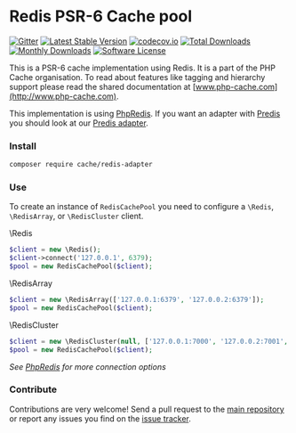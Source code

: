 # Redis PSR-6 Cache pool 
[![Gitter](https://badges.gitter.im/php-cache/cache.svg)](https://gitter.im/php-cache/cache?utm_source=badge&utm_medium=badge&utm_campaign=pr-badge)
[![Latest Stable Version](https://poser.pugx.org/cache/redis-adapter/v/stable)](https://packagist.org/packages/cache/redis-adapter)
[![codecov.io](https://codecov.io/github/php-cache/redis-adapter/coverage.svg?branch=master)](https://codecov.io/github/php-cache/redis-adapter?branch=master)
[![Total Downloads](https://poser.pugx.org/cache/redis-adapter/downloads)](https://packagist.org/packages/cache/redis-adapter)
[![Monthly Downloads](https://poser.pugx.org/cache/redis-adapter/d/monthly.png)](https://packagist.org/packages/cache/redis-adapter)
[![Software License](https://img.shields.io/badge/license-MIT-brightgreen.svg?style=flat-square)](LICENSE)

This is a PSR-6 cache implementation using Redis. It is a part of the PHP Cache organisation. To read about 
features like tagging and hierarchy support please read the shared documentation at [www.php-cache.com](http://www.php-cache.com). 

This implementation is using [PhpRedis](https://github.com/phpredis/phpredis). If you want an adapter with 
[Predis](https://github.com/nrk/predis) you should look at our [Predis adapter](https://github.com/php-cache/predis-adapter). 

### Install

```bash
composer require cache/redis-adapter
```

### Use

To create an instance of `RedisCachePool` you need to configure a `\Redis`, `\RedisArray`, or `\RedisCluster` client. 

\Redis
```php
$client = new \Redis();
$client->connect('127.0.0.1', 6379);
$pool = new RedisCachePool($client);
```

\RedisArray
```php
$client = new \RedisArray(['127.0.0.1:6379', '127.0.0.2:6379']);
$pool = new RedisCachePool($client);
```

\RedisCluster
```php
$client = new \RedisCluster(null, ['127.0.0.1:7000', '127.0.0.2:7001', '127.0.0.2:7002',]);
$pool = new RedisCachePool($client);
```

_See [PhpRedis](https://github.com/phpredis/phpredis) for more connection options_

### Contribute

Contributions are very welcome! Send a pull request to the [main repository](https://github.com/php-cache/cache) or 
report any issues you find on the [issue tracker](http://issues.php-cache.com).
